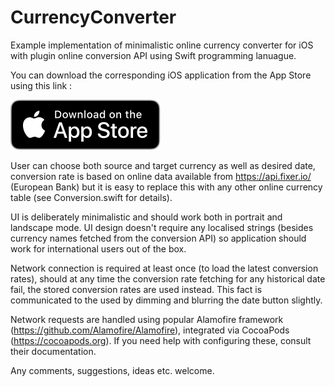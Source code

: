 # CurrencyConverter
Example implementation of minimalistic online currency converter for iOS with plugin online conversion API using Swift 
programming lanuague.

You can download the corresponding iOS application from the App Store using this link : 

<a href="https://itunes.apple.com/us/app/convcurrency/id1337200486" rel="some text">![Foo](./AppStore.svg)</a>

User can choose both source and target currency as well as desired date, conversion rate is based on online data 
available from https://api.fixer.io/  (European Bank) but it is easy to replace this with any other online currency table
(see Conversion.swift for details).

UI is deliberately minimalistic and should work both in portrait and landscape mode. UI design doesn't require any localised 
strings (besides currency names fetched from the conversion API) so application should work for international users out of the box.

Network connection is required at least once (to load the latest conversion rates), should at any time the conversion rate fetching 
for any historical date fail, the stored conversion rates are used instead. This fact is communicated to the used by dimming 
and blurring the date button slightly. 

Network requests are handled using popular Alamofire framework (https://github.com/Alamofire/Alamofire), 
integrated via CocoaPods (https://cocoapods.org). If you need help with configuring these, consult their documentation.

Any comments, suggestions, ideas etc. welcome.

